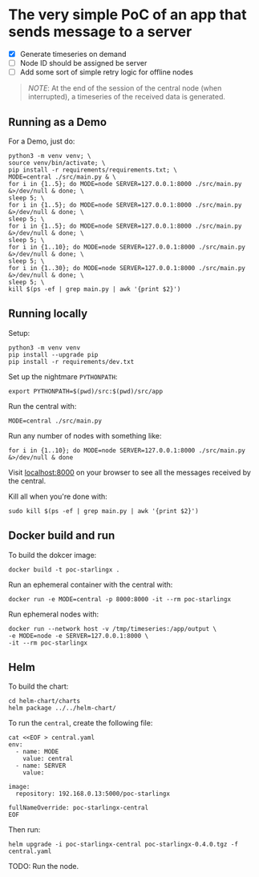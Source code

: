 # The very simple PoC of an app that sends message to a server

- [X] Generate timeseries on demand
- [ ] Node ID should be assigned be server
- [ ] Add some sort of simple retry logic for offline nodes

>_NOTE_: At the end of the session of the central node (when interrupted),
> a timeseries of the received data is generated.

## Running as a Demo

For a Demo, just do:

```shell
python3 -m venv venv; \
source venv/bin/activate; \
pip install -r requirements/requirements.txt; \
MODE=central ./src/main.py & \
for i in {1..5}; do MODE=node SERVER=127.0.0.1:8000 ./src/main.py &>/dev/null & done; \
sleep 5; \
for i in {1..5}; do MODE=node SERVER=127.0.0.1:8000 ./src/main.py &>/dev/null & done; \
sleep 5; \
for i in {1..5}; do MODE=node SERVER=127.0.0.1:8000 ./src/main.py &>/dev/null & done; \
sleep 5; \
for i in {1..10}; do MODE=node SERVER=127.0.0.1:8000 ./src/main.py &>/dev/null & done; \
sleep 5; \
for i in {1..30}; do MODE=node SERVER=127.0.0.1:8000 ./src/main.py &>/dev/null & done; \
sleep 5; \
kill $(ps -ef | grep main.py | awk '{print $2}')
```

## Running locally

Setup:

```shell
python3 -m venv venv
pip install --upgrade pip
pip install -r requirements/dev.txt
```

Set up the nightmare `PYTHONPATH`:

```shell
export PYTHONPATH=$(pwd)/src:$(pwd)/src/app
```


Run the central with:

```shell
MODE=central ./src/main.py
```

Run any number of nodes with something like:

```shell
for i in {1..10}; do MODE=node SERVER=127.0.0.1:8000 ./src/main.py &>/dev/null & done
```

Visit [localhost:8000](localhost:8000) on your browser to see 
all the messages received by the central.

Kill all when you're done with:

```shell
sudo kill $(ps -ef | grep main.py | awk '{print $2}')
```

## Docker build and run

To build the dokcer image:

```shell
docker build -t poc-starlingx .
```

Run an ephemeral container with the central with:

```shell
docker run -e MODE=central -p 8000:8000 -it --rm poc-starlingx
```

Run ephemeral nodes with:

```shell
docker run --network host -v /tmp/timeseries:/app/output \
-e MODE=node -e SERVER=127.0.0.1:8000 \
-it --rm poc-starlingx
```

## Helm

To build the chart:

```shell
cd helm-chart/charts
helm package ../../helm-chart/
```

To run the `central`, create the following file:

```shell
cat <<EOF > central.yaml
env:
  - name: MODE
    value: central
  - name: SERVER
    value:

image:
  repository: 192.168.0.13:5000/poc-starlingx

fullNameOverride: poc-starlingx-central
EOF
```

Then run:

```shell
helm upgrade -i poc-starlingx-central poc-starlingx-0.4.0.tgz -f central.yaml
```

TODO: Run the node.